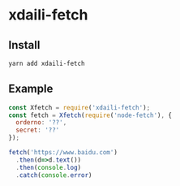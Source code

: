 # xdaili-fetch

## Install
```bash
yarn add xdaili-fetch
```

## Example
```javascript
const Xfetch = require('xdaili-fetch');
const fetch = Xfetch(require('node-fetch'), {
  orderno: '??',
  secret: '??'
});

fetch('https://www.baidu.com')
  .then(d=>d.text())
  .then(console.log)
  .catch(console.error)
```
